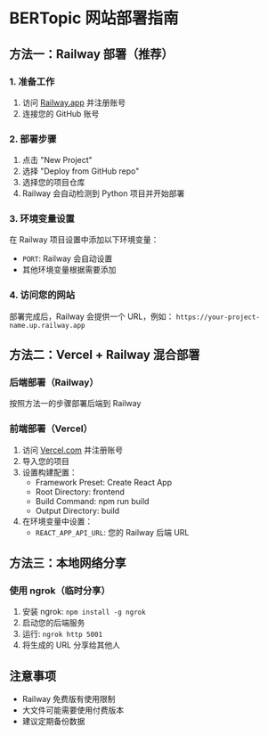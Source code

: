 # BERTopic 网站部署指南

## 方法一：Railway 部署（推荐）

### 1. 准备工作
1. 访问 [Railway.app](https://railway.app) 并注册账号
2. 连接您的 GitHub 账号

### 2. 部署步骤
1. 点击 "New Project"
2. 选择 "Deploy from GitHub repo"
3. 选择您的项目仓库
4. Railway 会自动检测到 Python 项目并开始部署

### 3. 环境变量设置
在 Railway 项目设置中添加以下环境变量：
- `PORT`: Railway 会自动设置
- 其他环境变量根据需要添加

### 4. 访问您的网站
部署完成后，Railway 会提供一个 URL，例如：
`https://your-project-name.up.railway.app`

## 方法二：Vercel + Railway 混合部署

### 后端部署（Railway）
按照方法一的步骤部署后端到 Railway

### 前端部署（Vercel）
1. 访问 [Vercel.com](https://vercel.com) 并注册账号
2. 导入您的项目
3. 设置构建配置：
   - Framework Preset: Create React App
   - Root Directory: frontend
   - Build Command: npm run build
   - Output Directory: build
4. 在环境变量中设置：
   - `REACT_APP_API_URL`: 您的 Railway 后端 URL

## 方法三：本地网络分享

### 使用 ngrok（临时分享）
1. 安装 ngrok: `npm install -g ngrok`
2. 启动您的后端服务
3. 运行: `ngrok http 5001`
4. 将生成的 URL 分享给其他人

## 注意事项
- Railway 免费版有使用限制
- 大文件可能需要使用付费版本
- 建议定期备份数据
